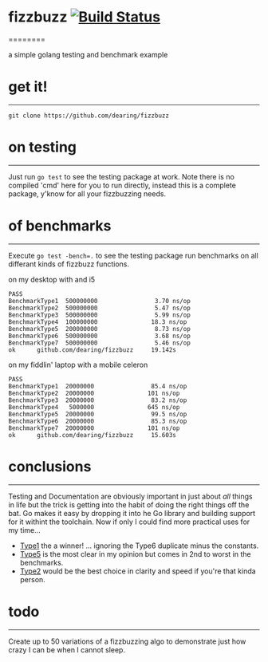 # fizzbuzz [![Build Status](https://drone.io/github.com/dearing/fizzbuzz/status.png)](https://drone.io/github.com/dearing/fizzbuzz/latest)
========

a simple golang testing and benchmark example


# get it!
----
```
git clone https://github.com/dearing/fizzbuzz
```

# on testing
---
Just run `go test` to see the testing package at work.  Note there is no compiled 'cmd' here for you to run directly, instead this is a complete package, y'know for all your fizzbuzzing needs.

# of benchmarks
---
Execute `go test -bench=.` to see the testing package run benchmarks on all differant kinds of fizzbuzz functions.

on my desktop with and i5
```
PASS
BenchmarkType1  500000000                3.70 ns/op
BenchmarkType2  500000000                5.47 ns/op
BenchmarkType3  500000000                5.99 ns/op
BenchmarkType4  100000000               18.3 ns/op
BenchmarkType5  200000000                8.73 ns/op
BenchmarkType6  500000000                3.68 ns/op
BenchmarkType7  500000000                5.46 ns/op
ok      github.com/dearing/fizzbuzz     19.142s
```

on my fiddlin' laptop with a mobile celeron
```
PASS
BenchmarkType1  20000000                85.4 ns/op
BenchmarkType2  20000000               101 ns/op
BenchmarkType3  20000000                83.2 ns/op
BenchmarkType4   5000000               645 ns/op
BenchmarkType5  20000000                99.5 ns/op
BenchmarkType6  20000000                85.3 ns/op
BenchmarkType7  20000000               101 ns/op
ok      github.com/dearing/fizzbuzz     15.603s
```

# conclusions
----
Testing and Documentation are obviously important in just about *all* things in life but the trick is getting into the habit of doing the right things off the bat.  Go makes it easy by dropping it into he Go library and building support for it withint the toolchain.  Now if only I could find more practical uses for my time...

* [Type1](https://github.com/dearing/fizzbuzz/blob/master/fizzbuzz.go#L10-L26) the a winner! ... ignoring the Type6 duplicate minus the constants.
* [Type5](https://github.com/dearing/fizzbuzz/blob/master/fizzbuzz.go#L90-L104) is the most clear in my opinion but comes in 2nd to worst in the benchmarks.
* [Type2](https://github.com/dearing/fizzbuzz/blob/master/fizzbuzz.go#L30-L45) would be the best choice in clarity and speed if you're that kinda person.

# todo
---
Create up to 50 variations of a fizzbuzzing algo to demonstrate just how crazy I can be when I cannot sleep.
